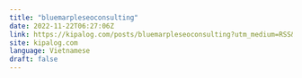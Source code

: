 ```yaml
---
title: "bluemarpleseoconsulting"
date: 2022-11-22T06:27:06Z
link: https://kipalog.com/posts/bluemarpleseoconsulting?utm_medium=RSS&utm_source=news.12bit.vn
site: kipalog.com
language: Vietnamese
draft: false
---
```

